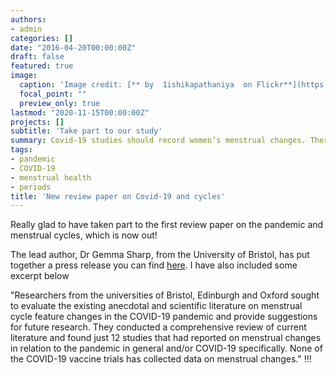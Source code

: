 ```yaml
---
authors:
- admin
categories: []
date: "2016-04-20T00:00:00Z"
draft: false
featured: true
image:
  caption: 'Image credit: [** by  1ishikapathaniya  on Flickr**](https://www.flickr.com/photos/188259892@N04/49957992983/in/photolist-2j7BLNB-2kuMxgb-2kihSvY-95V2Q2-2aS6dTS-2kX1EwT-bAHtcN-aLXZpF-2k5D32h-2mykiep-XJPGYP-2jgcNky-NBaA8k-2c99fsd-2ggGqdn-KEcoBg-29jMCSH-CxLvS-bU5Zg-5FX1W1-2i54jgr-2ikANyF-2gck1pc-5xJKb6-9cuXFy-2gjauBW-4zQBb4-2mAVafb-P9ZUzp-9fgJMe-7HLJG2-eK5aku-7nJCJ7-2hp1fuC-2k3LLi6-kqSs-2kMuGhY-2ihYgB1-SYVv5G-kqSx-2mKNTVw-PPB94K-2mKks72-fFK6nT-69ffxV-7j9Fvw-hmzXDX-2hsBC41-hsKmbg-2hMTSLn)'
  focal_point: ""
  preview_only: true
lastmod: "2020-11-15T00:00:00Z"
projects: []
subtitle: 'Take part to our study'
summary: Covid-19 studies should record women’s menstrual changes. There is an important public health imperative for accurate scientific investigation of menstrual changes in relation to the COVID-19 pandemic. 
tags:
- pandemic
- COVID-19
- menstrual health
- periods
title: 'New review paper on Covid-19 and cycles'
---
```


Really glad to have taken part to the first review paper on the pandemic and menstrual cycles, which is now out! 

The lead author, Dr Gemma Sharp, from the University of Bristol, has put together a press release you can find [here](https://www.bristol.ac.uk/news/2021/november/covid-and-menstrual-changes.html). I have also included some excerpt below

"Researchers from the universities of Bristol, Edinburgh and Oxford sought to evaluate the existing anecdotal and scientific literature on menstrual cycle feature changes in the COVID-19 pandemic and provide suggestions for future research. They conducted a comprehensive review of current literature and found just 12 studies that had reported on menstrual changes in relation to the pandemic in general and/or COVID-19 specifically. None of the COVID-19 vaccine trials has collected data on menstrual changes." !!!